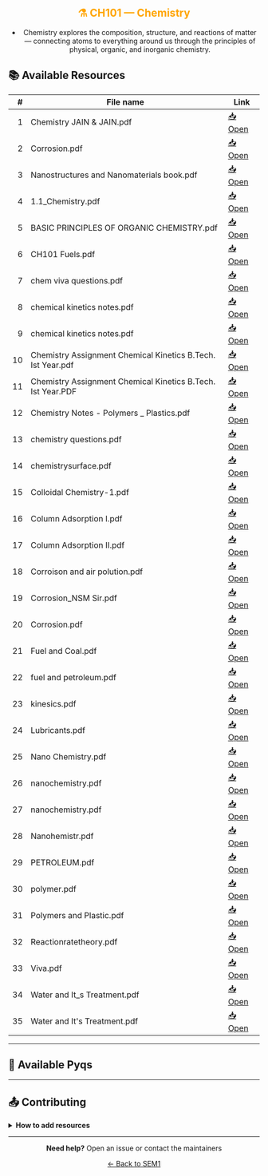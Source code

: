 <div align = "center" style="color:orange">

## ⚗️ CH101 — Chemistry

</div>

<div align = "center">

- Chemistry explores the composition, structure, and reactions of matter — connecting atoms to everything around us through the principles of physical, organic, and inorganic chemistry.

</div>

## 📚 Available Resources

<div align = "center">

|   # | File name                                                   | Link                                                                                         |
| --: | ----------------------------------------------------------- | -------------------------------------------------------------------------------------------- |
|   1 | Chemistry JAIN & JAIN.pdf                                   | [📥 Open](https://drive.google.com/open?id=1VzOJ52gGkOJVwtoXlchx-MlYNOODtSL4&usp=drive_copy) |
|   2 | Corrosion.pdf                                               | [📥 Open](https://drive.google.com/open?id=1PzB3hecwRCl-IQPZbvAq1vObezWOO9Yv&usp=drive_copy) |
|   3 | Nanostructures and Nanomaterials book.pdf                   | [📥 Open](https://drive.google.com/open?id=1hbfMzeZIeDEXdOqvCws8ulnGihdnS0mf&usp=drive_copy) |
|   4 | 1.1_Chemistry.pdf                                           | [📥 Open](https://drive.google.com/open?id=1-vQ71jBBIGl-huTtpeiAgHRSHHA15O4R&usp=drive_copy) |
|   5 | BASIC PRINCIPLES OF ORGANIC CHEMISTRY.pdf                   | [📥 Open](https://drive.google.com/open?id=1UhD1QFor7s8Mx86O7T2P-GbPTnl-Gr3P&usp=drive_copy) |
|   6 | CH101 Fuels.pdf                                             | [📥 Open](https://drive.google.com/open?id=1f6ue5i9tQa0vsBh6azPgeDA6QFnxl6lw&usp=drive_copy) |
|   7 | chem viva questions.pdf                                     | [📥 Open](https://drive.google.com/open?id=1MNH-EwLWrfdiZzOw0Aj4fys40fIUWKLF&usp=drive_copy) |
|   8 | chemical kinetics notes.pdf                                 | [📥 Open](https://drive.google.com/open?id=199Y2IfJuhr2a8DO8BjlXEJddSO_IccYu&usp=drive_copy) |
|   9 | chemical kinetics notes.pdf                                 | [📥 Open](https://drive.google.com/open?id=1S-gFMo-t45Ct68RN6ywvY8vXKRou0IBf&usp=drive_copy) |
|  10 | Chemistry Assignment Chemical Kinetics B.Tech. Ist Year.pdf | [📥 Open](https://drive.google.com/open?id=1bZOHINPdoaQ-6TkGUnrstHm3pLTvKzvH&usp=drive_copy) |
|  11 | Chemistry Assignment Chemical Kinetics B.Tech. Ist Year.PDF | [📥 Open](https://drive.google.com/open?id=1il-zq4KsOXYgpCxOq71FnH9ZOiEjpH1i&usp=drive_copy) |
|  12 | Chemistry Notes - Polymers \_ Plastics.pdf                  | [📥 Open](https://drive.google.com/open?id=1urjMWdeEk2goArbgAAIP6r1YyTDH7hpH&usp=drive_copy) |
|  13 | chemistry questions.pdf                                     | [📥 Open](https://drive.google.com/open?id=14qMoXd3Afl4Inh_ieLr6PgRTAG1hz6_p&usp=drive_copy) |
|  14 | chemistrysurface.pdf                                        | [📥 Open](https://drive.google.com/open?id=1DLFZRvAPIVMq4HsroAjCq6w05YMUos00&usp=drive_copy) |
|  15 | Colloidal Chemistry-1.pdf                                   | [📥 Open](https://drive.google.com/open?id=11nSCv1j5g7fC3wfJnIvIwN5RJbaCGeQr&usp=drive_copy) |
|  16 | Column Adsorption I.pdf                                     | [📥 Open](https://drive.google.com/open?id=1CXgv_h5NdWk-bMk728DonkGe8HhRqsFQ&usp=drive_copy) |
|  17 | Column Adsorption II.pdf                                    | [📥 Open](https://drive.google.com/open?id=13W2T5B-LrFzuIDFWOmBsz4G2e9J3AGdf&usp=drive_copy) |
|  18 | Corroison and air polution.pdf                              | [📥 Open](https://drive.google.com/open?id=1SOdJnfzOMsr88BAtONkrlTGWO2oidfxm&usp=drive_copy) |
|  19 | Corrosion_NSM Sir.pdf                                       | [📥 Open](https://drive.google.com/open?id=1nl-FVJSI0isRBANQHMZYMJXTHErI1X-x&usp=drive_copy) |
|  20 | Corrosion.pdf                                               | [📥 Open](https://drive.google.com/open?id=1YCRcVvluSRp0jd8CPZOh-7v28YRZIcjU&usp=drive_copy) |
|  21 | Fuel and Coal.pdf                                           | [📥 Open](https://drive.google.com/open?id=1WZrUc9WFHEZCXWm-odFE6R5-IK1_jvCh&usp=drive_copy) |
|  22 | fuel and petroleum.pdf                                      | [📥 Open](https://drive.google.com/open?id=1jKgsn9HwOiV-QH1NTEv0CoKq3sKZG5P7&usp=drive_copy) |
|  23 | kinesics.pdf                                                | [📥 Open](https://drive.google.com/open?id=1SR90Exsadiinruzg9Cd1HBh3olpq81vU&usp=drive_copy) |
|  24 | Lubricants.pdf                                              | [📥 Open](https://drive.google.com/open?id=1ulftgQcQqhE0-Ez9zZUmYwuwMDD2Hc7-&usp=drive_copy) |
|  25 | Nano Chemistry.pdf                                          | [📥 Open](https://drive.google.com/open?id=13TJF-zuPdlEfFtpU4Mx81ldrokF9uFAh&usp=drive_copy) |
|  26 | nanochemistry.pdf                                           | [📥 Open](https://drive.google.com/open?id=1KNW5lLZR3OHzB8dVi84v81wlaVSJLJhO&usp=drive_copy) |
|  27 | nanochemistry.pdf                                           | [📥 Open](https://drive.google.com/open?id=1tKEYyxHGHx5-UmJFpt5Aep3zpcv2iMqS&usp=drive_copy) |
|  28 | Nanohemistr.pdf                                             | [📥 Open](https://drive.google.com/open?id=12SN5B2j0-6g31EhV1L7ZWnIrGZSecvOd&usp=drive_copy) |
|  29 | PETROLEUM.pdf                                               | [📥 Open](https://drive.google.com/open?id=1Gbpxb1kGtJ34L8A-KEoAS48MN4hGlhAL&usp=drive_copy) |
|  30 | polymer.pdf                                                 | [📥 Open](https://drive.google.com/open?id=1x5y66hASQhoWkFUdDUjLBXrJWywpsduO&usp=drive_copy) |
|  31 | Polymers and Plastic.pdf                                    | [📥 Open](https://drive.google.com/open?id=1PgMQP492MP-RfDEqzuPl81mOBAqEd6c3&usp=drive_copy) |
|  32 | Reactionratetheory.pdf                                      | [📥 Open](https://drive.google.com/open?id=17FE2AHg0oYkvoQo3eI9rFkgn5J7zbmD4&usp=drive_copy) |
|  33 | Viva.pdf                                                    | [📥 Open](https://drive.google.com/open?id=19OuI9MRE0ufZjYe2m3kHb3yIWL2fm-5w&usp=drive_copy) |
|  34 | Water and It_s Treatment.pdf                                | [📥 Open](https://drive.google.com/open?id=1A3UyB9iH9fMUXVQQC6XINIRi_Ek6_6uD&usp=drive_copy) |
|  35 | Water and It's Treatment.pdf                                | [📥 Open](https://drive.google.com/open?id=13j_N7w0CD6tq8M-kJCy8pMUWSiFeWT1m&usp=drive_copy) |

</div>

---

## 📑 Available Pyqs

<div align="center">

</div>

---

## 📤 Contributing

<details>
<summary><b>How to add resources</b></summary>

### Option A: Upload PDFs

```
CE102/
├── CE102_Mid_2024.pdf
├── CE102_End_2023.pdf
└── CE102_Notes_TopicX.pdf
```

### Option B: Add Drive Links (Recommended)

Add your Google Drive share link to the table above following the existing format.

**📝 Naming Convention**

- For exams: `CE102_Mid_YYYY.pdf` or `CE102_End_YYYY.pdf`
- For notes: `CE102_Lecture#_Topic.pdf`
- For assignments: `CE102_Assignment#_YYYY.pdf`

> 💡 **Important:** Only add files you have permission to share

</details>

---

<div align="center">

**Need help?** Open an issue or contact the maintainers

[← Back to SEM1](../)

</div>
